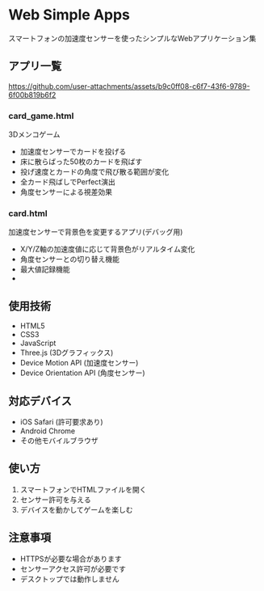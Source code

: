 # Web Simple Apps

スマートフォンの加速度センサーを使ったシンプルなWebアプリケーション集

## アプリ一覧



https://github.com/user-attachments/assets/b9c0ff08-c6f7-43f6-9789-6f00b819b6f2



### card_game.html
3Dメンコゲーム
- 加速度センサーでカードを投げる
- 床に散らばった50枚のカードを飛ばす
- 投げ速度とカードの角度で飛び散る範囲が変化
- 全カード飛ばしでPerfect演出
- 角度センサーによる視差効果

### card.html
加速度センサーで背景色を変更するアプリ(デバッグ用)
- X/Y/Z軸の加速度値に応じて背景色がリアルタイム変化
- 角度センサーとの切り替え機能
- 最大値記録機能
- 
## 使用技術
- HTML5
- CSS3
- JavaScript
- Three.js (3Dグラフィックス)
- Device Motion API (加速度センサー)
- Device Orientation API (角度センサー)

## 対応デバイス
- iOS Safari (許可要求あり)
- Android Chrome
- その他モバイルブラウザ

## 使い方
1. スマートフォンでHTMLファイルを開く
2. センサー許可を与える
3. デバイスを動かしてゲームを楽しむ

## 注意事項
- HTTPSが必要な場合があります
- センサーアクセス許可が必要です
- デスクトップでは動作しません
